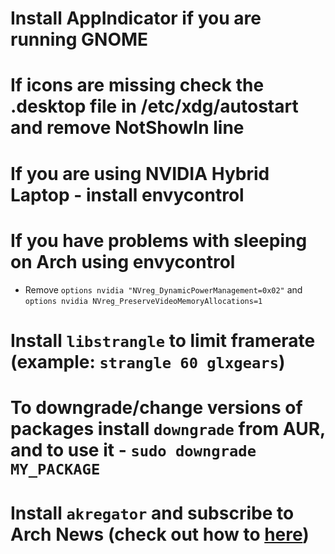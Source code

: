 # Install AppIndicator if you are running GNOME

# If icons are missing check the .desktop file in /etc/xdg/autostart and remove NotShowIn line

# If you are using NVIDIA Hybrid Laptop - install envycontrol

# If you have problems with sleeping on Arch using envycontrol
* Remove `options nvidia "NVreg_DynamicPowerManagement=0x02"` and `options nvidia NVreg_PreserveVideoMemoryAllocations=1`

# Install `libstrangle` to limit framerate (example: `strangle 60 glxgears`)

# To downgrade/change versions of packages install `downgrade` from AUR, and to use it - `sudo downgrade MY_PACKAGE`

# Install `akregator` and subscribe to Arch News (check out how to [here](https://archlinux.org/feeds/))